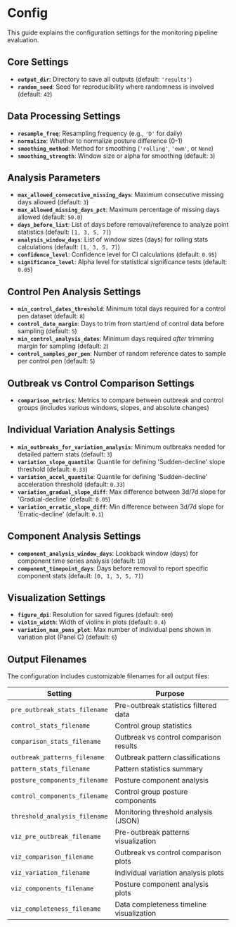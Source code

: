 # Config

This guide explains the configuration settings for the monitoring pipeline evaluation.

## Core Settings

- **`output_dir`**: Directory to save all outputs (default: `'results'`)
- **`random_seed`**: Seed for reproducibility where randomness is involved (default: `42`)

## Data Processing Settings

- **`resample_freq`**: Resampling frequency (e.g., `'D'` for daily)
- **`normalize`**: Whether to normalize posture difference (0-1)
- **`smoothing_method`**: Method for smoothing (`'rolling'`, `'ewm'`, or `None`)
- **`smoothing_strength`**: Window size or alpha for smoothing (default: `3`)

## Analysis Parameters

- **`max_allowed_consecutive_missing_days`**: Maximum consecutive missing days allowed (default: `3`)
- **`max_allowed_missing_days_pct`**: Maximum percentage of missing days allowed (default: `50.0`)
- **`days_before_list`**: List of days before removal/reference to analyze point statistics (default: `[1, 3, 5, 7]`)
- **`analysis_window_days`**: List of window sizes (days) for rolling stats calculations (default: `[1, 3, 5, 7]`)
- **`confidence_level`**: Confidence level for CI calculations (default: `0.95`)
- **`significance_level`**: Alpha level for statistical significance tests (default: `0.05`)

## Control Pen Analysis Settings

- **`min_control_dates_threshold`**: Minimum total days required for a control pen dataset (default: `8`)
- **`control_date_margin`**: Days to trim from start/end of control data before sampling (default: `5`)
- **`min_control_analysis_dates`**: Minimum days required *after* trimming margin for sampling (default: `2`)
- **`control_samples_per_pen`**: Number of random reference dates to sample per control pen (default: `5`)

## Outbreak vs Control Comparison Settings

- **`comparison_metrics`**: Metrics to compare between outbreak and control groups (includes various windows, slopes, and absolute changes)

## Individual Variation Analysis Settings

- **`min_outbreaks_for_variation_analysis`**: Minimum outbreaks needed for detailed pattern stats (default: `3`)
- **`variation_slope_quantile`**: Quantile for defining 'Sudden-decline' slope threshold (default: `0.33`)
- **`variation_accel_quantile`**: Quantile for defining 'Sudden-decline' acceleration threshold (default: `0.33`)
- **`variation_gradual_slope_diff`**: Max difference between 3d/7d slope for 'Gradual-decline' (default: `0.05`)
- **`variation_erratic_slope_diff`**: Min difference between 3d/7d slope for 'Erratic-decline' (default: `0.1`)

## Component Analysis Settings

- **`component_analysis_window_days`**: Lookback window (days) for component time series analysis (default: `10`)
- **`component_timepoint_days`**: Days before removal to report specific component stats (default: `[0, 1, 3, 5, 7]`)

## Visualization Settings

- **`figure_dpi`**: Resolution for saved figures (default: `600`)
- **`violin_width`**: Width of violins in plots (default: `0.4`)
- **`variation_max_pens_plot`**: Max number of individual pens shown in variation plot (Panel C) (default: `6`)

## Output Filenames

The configuration includes customizable filenames for all output files:

| Setting | Purpose |
|---------|---------|
| `pre_outbreak_stats_filename` | Pre-outbreak statistics filtered data |
| `control_stats_filename` | Control group statistics |
| `comparison_stats_filename` | Outbreak vs control comparison results |
| `outbreak_patterns_filename` | Outbreak pattern classifications |
| `pattern_stats_filename` | Pattern statistics summary |
| `posture_components_filename` | Posture component analysis |
| `control_components_filename` | Control group posture components |
| `threshold_analysis_filename` | Monitoring threshold analysis (JSON) |
| `viz_pre_outbreak_filename` | Pre-outbreak patterns visualization |
| `viz_comparison_filename` | Outbreak vs control comparison plots |
| `viz_variation_filename` | Individual variation analysis plots |
| `viz_components_filename` | Posture component analysis plots |
| `viz_completeness_filename` | Data completeness timeline visualization |
